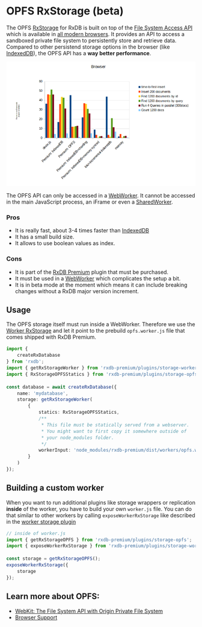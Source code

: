 # OPFS RxStorage (beta)


The OPFS [RxStorage](./rx-storage.md) for RxDB is built on top of the [File System Access API](https://webkit.org/blog/12257/the-file-system-access-api-with-origin-private-file-system/) which is available in [all modern browsers](https://caniuse.com/native-filesystem-api). It provides an API to access a sandboxed private file system to persistently store and retrieve data.
Compared to other persistend storage options in the browser (like [IndexedDB](./rx-storage-indexeddb.md)), the OPFS API has a **way better performance**.

<p align="center">
  <img src="./files/rx-storage-performance-browser.png" alt="RxStorage performance - browser" width="700" />
</p>

The OPFS API can only be accessed in a [WebWorker](./rx-storage-worker.md). It cannot be accessed in the main JavaScript process, an iFrame or even a [SharedWorker](./rx-storage-shared-worker.md).


### Pros

- It is really fast, about 3-4 times faster than [IndexedDB](./slow-indexeddb.md)
- It has a small build size.
- It allows to use boolean values as index.

### Cons

- It is part of the [RxDB Premium](https://rxdb.info/premium.html) plugin that must be purchased.
- It must be used in a [WebWorker](./rx-storage-worker.md) which complicates the setup a bit.
- It is in beta mode at the moment which means it can include breaking changes without a RxDB major version increment.



## Usage

The OPFS storage itself must run inside a WebWorker. Therefore we use the [Worker RxStorage](./rx-storage-worker.md) and let it point to the prebuild `opfs.worker.js` file that comes shipped with RxDB Premium.


```ts
import {
    createRxDatabase
} from 'rxdb';
import { getRxStorageWorker } from 'rxdb-premium/plugins/storage-worker';
import { RxStorageOPFSStatics } from 'rxdb-premium/plugins/storage-opfs';

const database = await createRxDatabase({
    name: 'mydatabase',
    storage: getRxStorageWorker(
        {
            statics: RxStorageOPFSStatics,
            /**
             * This file must be statically served from a webserver.
             * You might want to first copy it somewhere outside of
             * your node_modules folder.
             */
            workerInput: 'node_modules/rxdb-premium/dist/workers/opfs.worker.js'
        }
    )
});
```

## Building a custom worker

When you want to run additional plugins like storage wrappers or replication **inside** of the worker, you have to build your own `worker.js` file. You can do that similar to other workers by calling `exposeWorkerRxStorage` like described in the [worker storage plugin](.rx-storage-worker.md)

```ts
// inside of worker.js
import { getRxStorageOPFS } from 'rxdb-premium/plugins/storage-opfs';
import { exposeWorkerRxStorage } from 'rxdb-premium/plugins/storage-worker';

const storage = getRxStorageOPFS();
exposeWorkerRxStorage({
    storage
});
```


## Learn more about OPFS:

- [WebKit: The File System API with Origin Private File System](https://webkit.org/blog/12257/the-file-system-access-api-with-origin-private-file-system/)
- [Browser Support](https://caniuse.com/native-filesystem-api)
